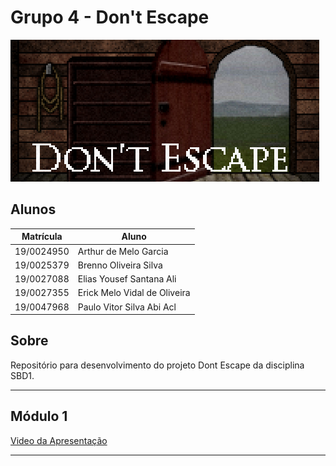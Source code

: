 # Grupo 4 - Don't Escape

<img src="assets/logo.png" />

## Alunos

| Matrícula  | Aluno                        |
| ---------- | ---------------------------- |
| 19/0024950 | Arthur de Melo Garcia        |
| 19/0025379 | Brenno Oliveira Silva        |
| 19/0027088 | Elias Yousef Santana Ali     |
| 19/0027355 | Erick Melo Vidal de Oliveira |
| 19/0047968 | Paulo Vitor Silva Abi Acl    |

## Sobre

Repositório para desenvolvimento do projeto Dont Escape da disciplina SBD1.

<hr>

## Módulo 1

[Video da Apresentação](https://github.com/SBD1/Grupo4-DontEscape/blob/main/apresentacoes/modulo1.mp4)

<hr>
